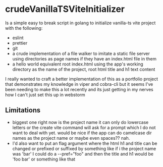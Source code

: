 # crudeVanillaTSViteInitializer

Is a simple easy to break script in golang to
initialize vanilla-ts vite project with the
following:

- eslint
- prettier
- git
- a crude implementation of a file walker to
  imitate a static file server using
  directories as page names if they have an
  index.html file in them
- a hello world equivalent root index.html
  using the app's working directory as the
  name of the project, root html title and h1 text
  content

I really wanted to craft a better
implementation of this as a portfolio project
that demonstrates my knowledge in viper and
cobra-cli but it seems I've been needing to
make this a lot recently and its just getting
in my nerves how I can't just set this up in
webstorm 

## Limitations

- biggest one right now is the project name it 
  can only do lowercase letters or the create 
  vite command will ask for a prompt which I 
  do not want to deal with yet. would be nice 
  if the app can do camelcase dir names as the 
  project name or maybe even spaces?? nah.
- I'd also want to put an flag argument where 
  the html h1 and title can be changed or 
  prefixed or suffixed by something like if i 
  the project name was 'bar' I could do a 
  --pref="foo" and then the title and h1 would 
  be 'foo bar' or something like that